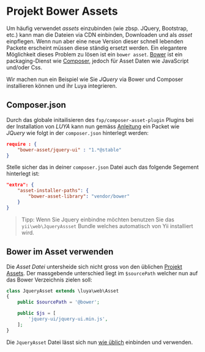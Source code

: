 Projekt Bower Assets
====================
Um häufig verwendet *assets* einzubinden (wie zbsp. JQuery, Bootstrap, etc.) kann man die Dateien via CDN einbinden, Downloaden und als *asset* einpflegen. Wenn nun aber eine neue Version dieser schnell lebenden Packete erscheint müssen diese ständig ersetzt werden. Ein elegantere Möglichkeit dieses Problem zu lösen ist ein `bower asset`. [Bower](http://bower.io) ist ein packaging-Dienst wie [Composer](https://getcomposer), jedoch für Asset Daten wie JavaScript und/oder Css.

Wir machen nun ein Beispiel wie Sie *JQuery* via Bower und Composer installieren können und ihr Luya integrieren.

Composer.json
-------------
Durch das globale initailisieren des `fxp/composer-asset-plugin` Plugins bei der Installation von *LUYA* kann nun gemäss [Anleitung](https://github.com/francoispluchino/composer-asset-plugin/blob/master/Resources/doc/index.md) ein Packet wie *JQuery* wie folgt in der `composer.json` hinterlegt werden:

```json
require : {
    "bower-asset/jquery-ui" : "1.*@stable"
}
```

Stelle sicher das in deiner `composer.json` Datei auch das folgende Segement hinterlegt ist:

```json
"extra": {
    "asset-installer-paths": {
        "bower-asset-library": "vendor/bower"
    }
}
```

> Tipp: Wenn Sie Jquery einbindne möchten benutzen Sie das `yii\web\JqueryAssset` Bundle welches automatisch von Yii installiert wird.

Bower im Asset verwenden
------------------------
Die *Asset Datei* untersheide sich nicht gross von den üblichen [Projekt Assets](app-assets.md). Der massgebende unterschied liegt im `$sourcePath` welcher nun auf das Bower Verzeichnis zielen soll:

```php
class JqueryAsset extends \luya\web\Asset
{
	public $sourcePath = '@bower';

	public $js = [
        'jquery-ui/jquery-ui.min.js',
    ];
}
```
Die `JqueryAsset` Datei lässt sich nun [wie üblich](app-assets.md) einbinden und verwenden.